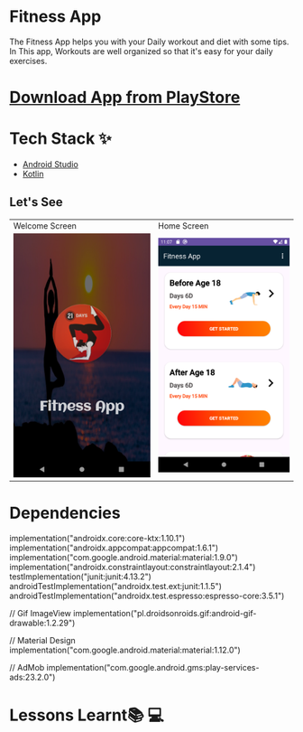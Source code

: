 # Fitness App
The Fitness App helps you with your Daily workout and diet with some tips. In This app, Workouts are well organized so that it's easy for your daily exercises.


# [Download App from PlayStore](#)

# Tech Stack ✨

* [Android Studio](https://developer.android.com/studio)
* [Kotlin](https://kotlinlang.org/)

## Let's See

<table>
  <tr>
    <td>Welcome Screen</td>
     <td>Home Screen</td>
  </tr>
  <tr>
    <td><img src="https://github.com/PrabhakarYdv/Fitness-App/blob/master/Output/Splash%20Screen.png" /></td>
    <td><img src="https://github.com/PrabhakarYdv/Fitness-App/blob/master/Output/Home%20Screen.png"></td>
  </tr>
 </table>
 
 # Dependencies 

implementation("androidx.core:core-ktx:1.10.1")
    implementation("androidx.appcompat:appcompat:1.6.1")
    implementation("com.google.android.material:material:1.9.0")
    implementation("androidx.constraintlayout:constraintlayout:2.1.4")
    testImplementation("junit:junit:4.13.2")
    androidTestImplementation("androidx.test.ext:junit:1.1.5")
    androidTestImplementation("androidx.test.espresso:espresso-core:3.5.1")

//    Gif ImageView
    implementation("pl.droidsonroids.gif:android-gif-drawable:1.2.29")

//    Material Design
    implementation("com.google.android.material:material:1.12.0")

//   AdMob
    implementation("com.google.android.gms:play-services-ads:23.2.0")


# Lessons Learnt📚 💻
